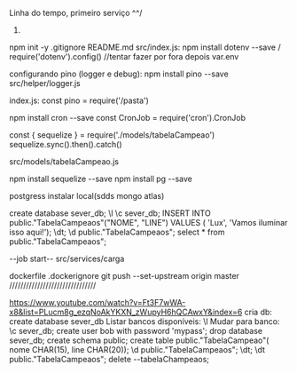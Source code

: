 Linha do tempo, primeiro serviço ^^/


1.
npm init -y
.gitignore
README.md
src/index.js:
npm install dotenv --save / require('dotenv').config() //tentar fazer por fora depois
var.env



configurando pino (logger e debug):
npm install pino --save
src/helper/logger.js

index.js:
const pino = require('/pasta')

npm install cron --save
const CronJob = require('cron').CronJob


const { sequelize } = require('./models/tabelaCampeao')
sequelize.sync().then().catch()

src/models/tabelaCampeao.js

npm install sequelize --save
npm install pg --save

postgress instalar local(sdds mongo atlas)


create database sever_db;
\l
\c sever_db;
INSERT INTO public."TabelaCampeaos"("NOME", "LINE")	VALUES ( 'Lux', 'Vamos iluminar isso aqui!');
\dt;
\d public."TabelaCampeaos";
select * from public."TabelaCampeaos";


--job start--
src/services/carga



dockerfile
.dockerignore
git push --set-upstream origin master
///////////////////////////////


https://www.youtube.com/watch?v=Ft3F7wWA-x8&list=PLucm8g_ezqNoAkYKXN_zWupyH6hQCAwxY&index=6
cria db: create database sever_db
Listar bancos disponíveis: \l
Mudar para banco: \c sever_db;
create user bob with password 'mypass';
drop database sever_db;
create schema public;
create table public."TabelaCampeao"( nome CHAR(15), line CHAR(20));
\d public."TabelaCampeaos";
\dt;
\dt public."TabelaCampeaos";
delete --tabelaChampeaos;